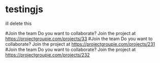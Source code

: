 # testingjs
ill delete this

#Join the team 
 Do you want to collaborate? Join the project at https://projectgroupie.com/projects/33
#Join the team 
 Do you want to collaborate? Join the project at https://projectgroupie.com/projects/231
#Join the team 
 Do you want to collaborate? Join the project at https://projectgroupie.com/projects/232